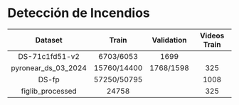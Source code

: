 # Detección de Incendios

|       Dataset       |    Train    | Validation | Videos Train |
|:-------------------:|:-----------:|:----------:|:------------:|
|    DS-71c1fd51-v2   |  6703/6053  |    1699    |              |
| pyronear_ds_03_2024 | 15760/14400 |  1768/1598 |      325     |
|        DS-fp        | 57250/50795 |            |     1008     |
|  figlib_processed   |    24758    |            |      325     | 